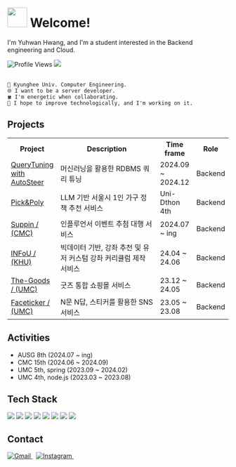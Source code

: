 <h1><img src="https://noticon-static.tammolo.com/dgggcrkxq/image/upload/v1687571586/noticon/ov1wkggjcf5hqwysxgbv.gif" width="45"/> Welcome! </h1>

I'm Yuhwan Hwang, and I'm a student interested in the Backend engineering and Cloud.

<div align=left>
  <img src="https://komarev.com/ghpvc/?username=yxhwxn&color=blueviolet" alt="Profile Views"/>
  <img src="http://mazassumnida.wtf/api/mini/generate_badge?boj="/>&nbsp
</div>

</br>

```
📗 Kyunghee Univ. Computer Engineering.
🌐 I want to be a server developer.
🍀 I'm energetic when collaborating.
🌱 I hope to improve technologically, and I'm working on it.
```

<div>
    <h2>Projects</h2>
  <table style="width:100%; table-layout:fixed;">
    <tr>
      <th style="width:20%;">Project</th>
      <th style="width:50%;">Description</th>
      <th style="width:15%;">Time frame</th>
      <th style="width:15%;">Role</th>
    </tr>
    <tr>
      <td style="word-wrap:break-word;"><a href="https://github.com/yxhwxn/Auto-Steer">QueryTuning with AutoSteer</a></td>
      <td style="word-wrap:break-word;">머신러닝을 활용한 RDBMS 쿼리 튜닝</td>
      <td style="word-wrap:break-word;">2024.09 ~ 2024.12</td>
      <td style="word-wrap:break-word;">Backend</td>
    </tr>
    <tr>
      <td style="word-wrap:break-word;"><a href="https://github.com/Uni-Dthon-Team-4/server">Pick&Poly</a></td>
      <td style="word-wrap:break-word;">LLM 기반 서울시 1인 가구 정책 추천 서비스</td>
      <td style="word-wrap:break-word;">Uni-Dthon 4th</td>
      <td style="word-wrap:break-word;">Backend</td>
    </tr>
    <tr>
      <td style="word-wrap:break-word;"><a href="https://github.com/Central-MakeUs/suppin-server">Suppin / (CMC)</a></td>
      <td style="word-wrap:break-word;">인플루언서 이벤트 추첨 대행 서비스</td>
      <td style="word-wrap:break-word;">2024.07 ~ ing</td>
      <td style="word-wrap:break-word;">Backend</td>
    </tr>
    <tr>
      <td style="word-wrap:break-word;"><a href="https://github.com/khu-bigdata-project-team-5/server">INFoU / (KHU)</a></td>
      <td style="word-wrap:break-word;">빅데이터 기반, 강좌 추천 및 유저 커스텀 강좌 커리큘럼 제작 서비스</td>
      <td style="word-wrap:break-word;">24.04 ~ 24.06</td>
      <td style="word-wrap:break-word;">Backend</td>
    </tr>
    <tr>
      <td style="word-wrap:break-word;"><a href="https://github.com/THEGOODs-repo/server">The-Goods / (UMC)</a></td>
      <td style="word-wrap:break-word;">굿즈 통합 쇼핑몰 서비스</td>
      <td style="word-wrap:break-word;">23.12 ~ 24.05</td>
      <td style="word-wrap:break-word;">Backend</td>
    </tr>
    <tr>
      <td style="word-wrap:break-word;"><a href="https://github.com/FACETICKER/server">Faceticker / (UMC)</a></td>
      <td style="word-wrap:break-word;">N문 N답, 스티커를 활용한 SNS 서비스</td>
      <td style="word-wrap:break-word;">23.05 ~ 23.08</td>
      <td style="word-wrap:break-word;">Backend</td>
    </tr>
  </table>
</div>

## Activities

- AUSG 8th (2024.07 ~ ing)
- CMC 15th (2024.06 ~ 2024.09)
- UMC 5th, spring (2023.09 ~ 2024.02)
- UMC 4th, node.js (2023.03 ~ 2023.08)

## Tech Stack

<a href="https://www.java.com/ko/"><img src="https://img.shields.io/badge/Java-F58219?style=flat-square&logo=Java&logoColor=white"/></a>
<a href="https://spring.io/projects/spring-boot"><img src="https://img.shields.io/badge/SpringBoot-6AAE3D?style=flat-square&logo=SpringBoot&logoColor=white"/></a>
<a href="https://spring.io/projects/spring-data-jpa"><img src="https://img.shields.io/badge/Spring Data JPA-6AAE3D?style=flat-square&logo=&logoColor=white"/></a>
<a href="https://spring.io/projects/spring-security"><img src="https://img.shields.io/badge/Spring%20Security-6DB33F?style=flat-square&logo=Spring%20Security&logoColor=white"/></a>
<a href="https://www.mysql.com/"><img src="https://img.shields.io/badge/MySQL-4479A1?style=flat-square&logo=MySQL&logoColor=white"/></a>
<a href="https://www.npmjs.com/"><img src="https://img.shields.io/badge/Npm-red?style=flat-square&logo=Npm&logoColor=white"/></a>
<a href="https://nodejs.org/en"><img src="https://img.shields.io/badge/Node.js-green?style=flat-square&logo=Node.js&logoColor=white"/></a>
<a href="https://aws.amazon.com/ko/?nc2=h_lg"><img src="https://img.shields.io/badge/AWS-F89501?style=flat-square&logo=Amazon AWS&logoColor=white"/></a>  

## Contact

<p>
  <a href="mailto:officeyh9819@gmail.com" target="_blank">
    <img src="https://img.shields.io/badge/officeyh9819-EA4335?style=flat-square&logo=gmail&logoColor=white" alt="Gmail" />
  </a>&nbsp
  <a href="https://www.instagram.com/hzyhxn/" target="_blank">
    <img src="https://img.shields.io/badge/hzyhxn-E4405F?style=flat-square&logo=instagram&logoColor=white" alt="Instagram" />
  </a>&nbsp
</p>


<!--  
  | <a href="https://github.com/yxhwxn/github-readme-stats"><img align="center" src="https://github-readme-stats.vercel.app/api?username=yxhwxn&hide=stars&theme=radical&hide_border=true" alt="yxhwxn's github stats" /></a> | <a href="https://github.com/yxhwxn/github-readme-stats"><img align="center" src="https://github-readme-stats.vercel.app/api/top-langs/?username=yxhwxn&layout=compact&theme=radical&hide_border=true" /></a> |
  | ------------- | ------------- |
-->
